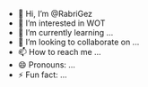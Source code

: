 - 👋 Hi, I’m @RabriGez
- 👀 I’m interested in WOT 
- 🌱 I’m currently learning ...
- 💞️ I’m looking to collaborate on ...
- 📫 How to reach me ...
- 😄 Pronouns: ...
- ⚡ Fun fact: ...

<!---
RabriGez/RabriGez is a ✨ special ✨ repository because its `README.md` (this file) appears on your GitHub profile.
You can click the Preview link to take a look at your changes.
--->
